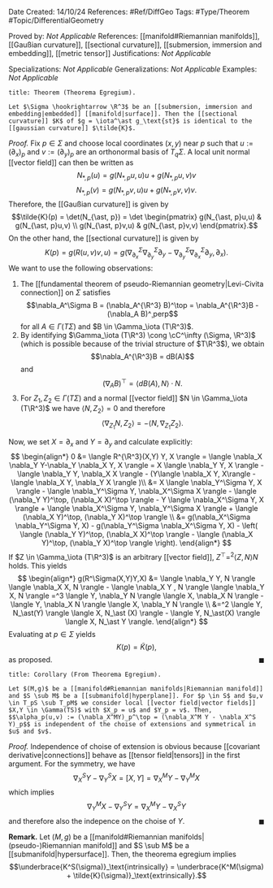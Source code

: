 <div class="topSpace"></div>

Date Created: 14/10/24
References: #Ref/DiffGeo 
Tags: #Type/Theorem #Topic/DifferentialGeometry 

Proved by: <i>Not Applicable</i>
References: [[manifold#Riemannian manifolds]], [[Gaußian curvature]], [[sectional curvature]], [[submersion, immersion and embedding]], [[metric tensor]]
Justifications: <i>Not Applicable</i>

Specializations: <i>Not Applicable</i>
Generalizations: <i>Not Applicable</i>
Examples: <i>Not Applicable</i>

``` ad-Theorem
title: Theorem (Theorema Egregium).

Let $\Sigma \hookrightarrow \R^3$ be an [[submersion, immersion and embedding|embedded]] [[manifold|surface]]. Then the [[sectional curvature]] $K$ of $g = \iota^\ast g_\text{st}$ is identical to the [[gaussian curvature]] $\tilde{K}$.

```

<i>Proof.</i>
Fix $p \in \Sigma$ and choose local coordinates $(x,y)$ near $p$ such that $u := (\partial_x)_p$ and $v := (\partial_y)_p$ are an orthonormal basis of $T_q \Sigma$. A local unit normal [[vector field]] can then be written as 
$$N_{\ast, p} (u) = g(N_{\ast, p}u,u) u + g(N_{\ast, p}u, v)v$$ 
$$N_{\ast, p}(v) = g(N_{\ast, p}v, u)u + g(N_{\ast, p}v,v)v.$$ 
Therefore, the [[Gaußian curvature]] is given by
$$\tilde{K}(p) = \det(N_{\ast, p}) = 
\det
\begin{pmatrix}
g(N_{\ast, p}u,u) & g(N_{\ast, p}u,v) \\ 
g(N_{\ast, p}v,u) & g(N_{\ast, p}v,v) 
\end{pmatrix}.$$
On the other hand, the [[sectional curvature]] is given by $$K(p)=g(R(u,v)v,u)=g(\nabla_{\partial_x}^\Sigma \nabla_{\partial_y}^\Sigma \partial_y - \nabla_{\partial_y}^\Sigma \nabla_{\partial_x}^\Sigma \partial_y, \partial_x).$$ We want to use the following observations:
1. The [[fundamental theorem of pseudo-Riemannian geometry|Levi-Civita connection]] on $\Sigma$ satisfies $$\nabla_A^\Sigma B = (\nabla_A^{\R^3} B)^\top = \nabla_A^{\R^3}B - (\nabla_A B)^¸perp$$ for all $A \in \Gamma(T\Sigma)$ and $B \in \Gamma_\iota (T\R^3)$.
2. By identifying $\Gamma_\iota (T\R^3) \cong \cC^\infty (\Sigma, \R^3)$ (which is possible because of the trivial structure of $T\R^3$), we obtain $$\nabla_A^{\R^3}B = dB(A)$$ and $$(\nabla_AB)^\top = \langle dB(A), N \rangle \cdot N.$$
3. For $Z_1, Z_2 \in \Gamma(T\Sigma)$ and a normal [[vector field]] $N \in  \Gamma_\iota (T\R^3)$ we have $\langle N, Z_2 \rangle = 0$ and therefore $$\langle \nabla_{Z_1} N, Z_2 \rangle = - \langle N, \nabla_{Z_1} Z_2 \rangle.$$

Now, we set $X = \partial_x$ and $Y = \partial_y$ and calculate explicitly:
$$
\begin{align*}
0 &= \langle R^{\R^3}(X,Y) Y, X \rangle = \langle \nabla_X \nabla_Y Y-\nabla_Y \nabla_X Y, X \rangle = X \langle \nabla_Y Y, X \rangle - \langle \nabla_Y Y, \nabla_X X \rangle - (Y\langle \nabla_X Y, X\rangle - \langle \nabla_X Y, \nabla_Y X \rangle )\\
&= X \langle \nabla_Y^\Sigma Y, X \rangle - \langle \nabla_Y^\Sigma Y, \nabla_X^\Sigma X \rangle - \langle (\nabla_Y Y)^\top, (\nabla_X X)^\top \rangle - Y \langle \nabla_X^\Sigma Y, X \rangle + \langle \nabla_X^\Sigma Y, \nabla_Y^\Sigma X \rangle + \langle (\nabla_X Y)^\top, (\nabla_Y X)^\top \rangle \\
&= g(\nabla_X^\Sigma \nabla_Y^\Sigma Y, X) - g(\nabla_Y^\Sigma \nabla_X^\Sigma Y, X) - \left( \langle (\nabla_Y Y)^\top, (\nabla_X X)^\top \rangle - \langle (\nabla_X Y)^\top, (\nabla_Y X)^\top \rangle \right).
\end{align*}
$$
If $Z \in \Gamma_\iota (T\R^3)$ is an arbitrary [[vector field]], $Z^\top =^2 \langle Z,N \rangle N$ holds. This yields
$$
\begin{align*}
g(R^\Sigma(X,Y)Y,X) &= \langle \nabla_Y Y, N \rangle \langle \nabla_X X, N \rangle - \langle \nabla_X Y , N \rangle \langle \nabla_Y X, N \rangle =^3 \langle Y, \nabla_Y N \rangle \langle X, \nabla_X N \rangle - \langle Y, \nabla_X N \rangle \langle X, \nabla_Y N \rangle \\
&=^2 \langle Y, N_\ast(Y) \rangle \langle X, N_\ast (X) \rangle - \langle Y, N_\ast(X) \rangle \langle X, N_\ast Y \rangle. 
\end{align*}
$$
Evaluating at $p \in \Sigma$ yields $$K(p) = \tilde{K}(p),$$ as proposed.
<span style="float:right;">$\blacksquare$</span>

``` ad-Proposition
title: Corollary (From Theorema Egregium).

Let $(M,g)$ be a [[manifold#Riemannian manifolds|Riemannian manifold]] and $S \sub M$ be a [[submanifold|hyperplane]]. For $p \in S$ and $u,v \in T_pS \sub T_pM$ we consider local [[vector field|vector fields]] $X,Y \in \Gamma(TS)$ with $X_p = u$ and $Y_p = v$. Then, $$\alpha_p(u,v) := (\nabla_X^MY)_p^\top = (\nabla_X^M Y - \nabla_X^S Y)_p$$ is independent of the choise of extensions and symmetrical in $u$ and $v$.

```

<i>Proof.</i>
Independence of choise of extension is obvious because [[covariant derivative|connections]] behave as [[tensor field|tensors]] in the first argument. For the symmetry, we have $$\nabla_X^S Y - \nabla_Y^S X = [X,Y] = \nabla_X^M Y - \nabla_Y^M X$$ which implies $$\nabla_Y^MX - \nabla_Y^S Y = \nabla_X^M Y - \nabla_X^S Y$$ and therefore also the indepence on the choise of $Y$.
<span style="float:right;">$\blacksquare$</span>

**Remark.**
Let $(M,g)$ be a [[manifold#Riemannian manifolds|(pseudo-)Riemannian manifold]] and $S \sub M$ be a [[submanifold|hypersurface]]. Then, the theorema egregium implies $$\underbrace{K^S(\sigma)}_\text{intrinsically} = \underbrace{K^M(\sigma) + \tilde{K}(\sigma)}_\text{extrinsically}.$$